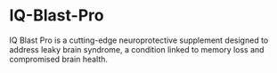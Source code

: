 # IQ-Blast-Pro
IQ Blast Pro is a cutting-edge neuroprotective supplement designed to address leaky brain syndrome, a condition linked to memory loss and compromised brain health.
